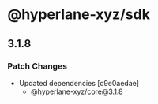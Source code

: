 # @hyperlane-xyz/sdk

## 3.1.8

### Patch Changes

- Updated dependencies [c9e0aedae]
  - @hyperlane-xyz/core@3.1.8
